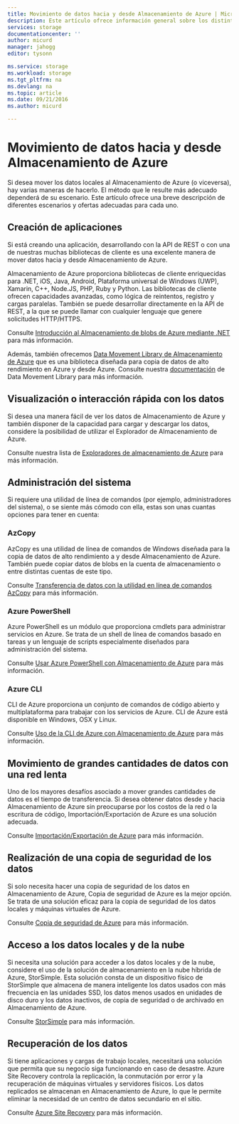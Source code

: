 ```yaml
---
title: Movimiento de datos hacia y desde Almacenamiento de Azure | Microsoft Docs
description: Este artículo ofrece información general sobre los distintos métodos de mover los datos hacia y desde Almacenamiento de Azure.
services: storage
documentationcenter: ''
author: micurd
manager: jahogg
editor: tysonn

ms.service: storage
ms.workload: storage
ms.tgt_pltfrm: na
ms.devlang: na
ms.topic: article
ms.date: 09/21/2016
ms.author: micurd

---
```

# <a name="moving-data-to-and-from-azure-storage"></a>Movimiento de datos hacia y desde Almacenamiento de Azure
Si desea mover los datos locales al Almacenamiento de Azure (o viceversa), hay varias maneras de hacerlo. El método que le resulte más adecuado dependerá de su escenario. Este artículo ofrece una breve descripción de diferentes escenarios y ofertas adecuadas para cada uno.

## <a name="building-applications"></a>Creación de aplicaciones
Si está creando una aplicación, desarrollando con la API de REST o con una de nuestras muchas bibliotecas de cliente es una excelente manera de mover datos hacia y desde Almacenamiento de Azure.

Almacenamiento de Azure proporciona bibliotecas de cliente enriquecidas para .NET, iOS, Java, Android, Plataforma universal de Windows (UWP), Xamarin, C++, Node.JS, PHP, Ruby y Python. Las bibliotecas de cliente ofrecen capacidades avanzadas, como lógica de reintentos, registro y cargas paralelas. También se puede desarrollar directamente en la API de REST, a la que se puede llamar con cualquier lenguaje que genere solicitudes HTTP/HTTPS.

Consulte [Introducción al Almacenamiento de blobs de Azure mediante .NET](storage-dotnet-how-to-use-blobs.md) para más información.

Además, también ofrecemos [Data Movement Library de Almacenamiento de Azure](https://www.nuget.org/packages/Microsoft.Azure.Storage.DataMovement) que es una biblioteca diseñada para copia de datos de alto rendimiento en Azure y desde Azure. Consulte nuestra [documentación](https://github.com/Azure/azure-storage-net-data-movement) de Data Movement Library para más información. 

## <a name="quickly-viewing/interacting-with-your-data"></a>Visualización o interacción rápida con los datos
Si desea una manera fácil de ver los datos de Almacenamiento de Azure y también disponer de la capacidad para cargar y descargar los datos, considere la posibilidad de utilizar el Explorador de Almacenamiento de Azure.

Consulte nuestra lista de [Exploradores de almacenamiento de Azure](storage-explorers.md) para más información.

## <a name="system-administration"></a>Administración del sistema
Si requiere una utilidad de línea de comandos (por ejemplo, administradores del sistema), o se siente más cómodo con ella, estas son unas cuantas opciones para tener en cuenta:

### <a name="azcopy"></a>AzCopy
AzCopy es una utilidad de línea de comandos de Windows diseñada para la copia de datos de alto rendimiento a y desde Almacenamiento de Azure. También puede copiar datos de blobs en la cuenta de almacenamiento o entre distintas cuentas de este tipo.

Consulte [Transferencia de datos con la utilidad en línea de comandos AzCopy](storage-use-azcopy.md) para más información.

### <a name="azure-powershell"></a>Azure PowerShell
Azure PowerShell es un módulo que proporciona cmdlets para administrar servicios en Azure. Se trata de un shell de línea de comandos basado en tareas y un lenguaje de scripts especialmente diseñados para administración del sistema.

Consulte [Usar Azure PowerShell con Almacenamiento de Azure](storage-powershell-guide-full.md) para más información.

### <a name="azure-cli"></a>Azure CLI
CLI de Azure proporciona un conjunto de comandos de código abierto y multiplataforma para trabajar con los servicios de Azure. CLI de Azure está disponible en Windows, OSX y Linux.

Consulte [Uso de la CLI de Azure con Almacenamiento de Azure](storage-azure-cli.md) para más información.

## <a name="moving-large-amounts-of-data-with-a-slow-network"></a>Movimiento de grandes cantidades de datos con una red lenta
Uno de los mayores desafíos asociado a mover grandes cantidades de datos es el tiempo de transferencia. Si desea obtener datos desde y hacia Almacenamiento de Azure sin preocuparse por los costos de la red o la escritura de código, Importación/Exportación de Azure es una solución adecuada.

Consulte [Importación/Exportación de Azure](storage-import-export-service.md) para más información.

## <a name="backing-up-your-data"></a>Realización de una copia de seguridad de los datos
Si solo necesita hacer una copia de seguridad de los datos en Almacenamiento de Azure, Copia de seguridad de Azure es la mejor opción. Se trata de una solución eficaz para la copia de seguridad de los datos locales y máquinas virtuales de Azure.

Consulte [Copia de seguridad de Azure](../backup/backup-introduction-to-azure-backup.md) para más información.

## <a name="accessing-your-data-on-premises-and-from-the-cloud"></a>Acceso a los datos locales y de la nube
Si necesita una solución para acceder a los datos locales y de la nube, considere el uso de la solución de almacenamiento en la nube híbrida de Azure, StorSimple. Esta solución consta de un dispositivo físico de StorSimple que almacena de manera inteligente los datos usados con más frecuencia en las unidades SSD, los datos menos usados en unidades de disco duro y los datos inactivos, de copia de seguridad o de archivado en Almacenamiento de Azure.

Consulte [StorSimple](../storsimple/storsimple-overview.md) para más información.

## <a name="recovering-your-data"></a>Recuperación de los datos
Si tiene aplicaciones y cargas de trabajo locales, necesitará una solución que permita que su negocio siga funcionando en caso de desastre. Azure Site Recovery controla la replicación, la conmutación por error y la recuperación de máquinas virtuales y servidores físicos. Los datos replicados se almacenan en Almacenamiento de Azure, lo que le permite eliminar la necesidad de un centro de datos secundario en el sitio.

Consulte [Azure Site Recovery](../site-recovery/site-recovery-overview.md) para más información.

<!--HONumber=Oct16_HO2-->


